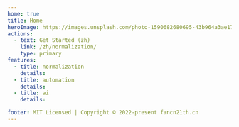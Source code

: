 ```yaml
---
home: true
title: Home
heroImage: https://images.unsplash.com/photo-1590682680695-43b964a3ae17?auto=format&fit=crop&q=80&w=2753&ixlib=rb-4.0.3&ixid=M3wxMjA3fDB8MHxwaG90by1wYWdlfHx8fGVufDB8fHx8fA%3D%3D
actions:
  - text: Get Started (zh)
    link: /zh/normalization/
    type: primary
features:
  - title: normalization
    details:
  - title: automation
    details:
  - title: ai
    details:

footer: MIT Licensed | Copyright © 2022-present fancn21th.cn
---
```

